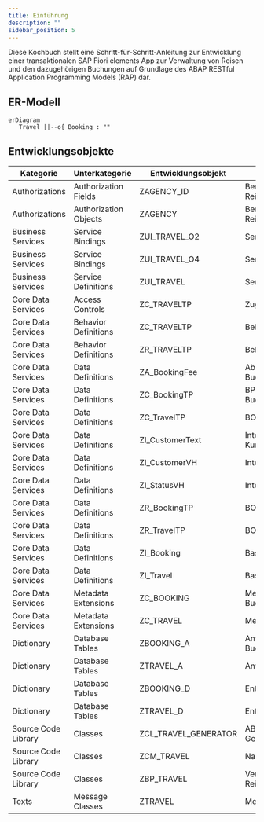 ```yaml
---
title: Einführung
description: ""
sidebar_position: 5
---
```


Diese Kochbuch stellt eine Schritt-für-Schritt-Anleitung zur Entwicklung einer transaktionalen SAP Fiori elements App zur Verwaltung von Reisen und den dazugehörigen Buchungen auf Grundlage des ABAP RESTful Application Programming Models (RAP) dar.

## ER-Modell

```mermaid
erDiagram
   Travel ||--o{ Booking : ""
```

## Entwicklungsobjekte

| Kategorie           | Unterkategorie        | Entwicklungsobjekt   | Anmerkungen                       |
| ------------------- | --------------------- | -------------------- | --------------------------------- |
| Authorizations      | Authorization Fields  | ZAGENCY_ID           | Berechtigungsfeld Reisebüronummer |
| Authorizations      | Authorization Objects | ZAGENCY              | Berechtigungsobjekt Reisebüro     |
| Business Services   | Service Bindings      | ZUI_TRAVEL_O2        | Service Binding Reise             |
| Business Services   | Service Bindings      | ZUI_TRAVEL_O4        | Service Binding Reise             |
| Business Services   | Service Definitions   | ZUI_TRAVEL           | Service Definition Reise          |
| Core Data Services  | Access Controls       | ZC_TRAVELTP          | Zugriffskontrolle Reise           |
| Core Data Services  | Behavior Definitions  | ZC_TRAVELTP          | Behavior Projection Reise         |
| Core Data Services  | Behavior Definitions  | ZR_TRAVELTP          | Behavior Definition Reise         |
| Core Data Services  | Data Definitions      | ZA_BookingFee        | Abstract View Buchungsgebühr      |
| Core Data Services  | Data Definitions      | ZC_BookingTP         | BP Projection View Buchung        |
| Core Data Services  | Data Definitions      | ZC_TravelTP          | BO Projection View Reise          |
| Core Data Services  | Data Definitions      | ZI_CustomerText      | Interface View Kundenname         |
| Core Data Services  | Data Definitions      | ZI_CustomerVH        | Interface View Kunde              |
| Core Data Services  | Data Definitions      | ZI_StatusVH          | Interface View Status             |
| Core Data Services  | Data Definitions      | ZR_BookingTP         | BO Base View Buchung              |
| Core Data Services  | Data Definitions      | ZR_TravelTP          | BO Base View Reise                |
| Core Data Services  | Data Definitions      | ZI_Booking           | Base View Buchung                 |
| Core Data Services  | Data Definitions      | ZI_Travel            | Base View Reise                   |
| Core Data Services  | Metadata Extensions   | ZC_BOOKING           | Metadata Extension Buchung        |
| Core Data Services  | Metadata Extensions   | ZC_TRAVEL            | Metadata Extension Reise          |
| Dictionary          | Database Tables       | ZBOOKING_A           | Anwendungstabelle Buchung         |
| Dictionary          | Database Tables       | ZTRAVEL_A            | Anwendungstabelle Reise           |
| Dictionary          | Database Tables       | ZBOOKING_D           | Entwurfstabelle Buchung           |
| Dictionary          | Database Tables       | ZTRAVEL_D            | Entwurfstabelle Reise             |
| Source Code Library | Classes               | ZCL_TRAVEL_GENERATOR | ABAP-Klasse Reise-Generator       |
| Source Code Library | Classes               | ZCM_TRAVEL           | Nachrichtenklasse Reise           |
| Source Code Library | Classes               | ZBP_TRAVEL           | Verhaltensimplementierung Reise   |
| Texts               | Message Classes       | ZTRAVEL              | Message Class Reise               |


